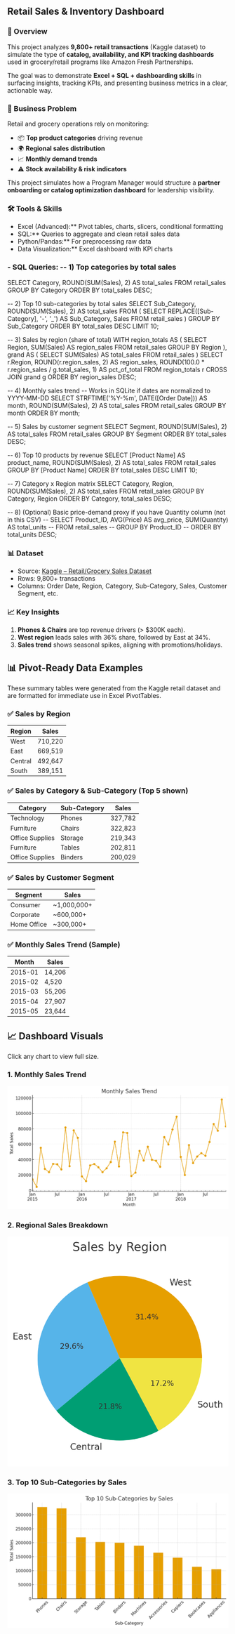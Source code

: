 ## Retail Sales & Inventory Dashboard
 ### 📖 Overview
This project analyzes **9,800+ retail transactions** (Kaggle dataset) to simulate the type of **catalog, availability, and KPI tracking dashboards** used in grocery/retail programs like Amazon Fresh Partnerships.  

The goal was to demonstrate **Excel + SQL + dashboarding skills** in surfacing insights, tracking KPIs, and presenting business metrics in a clear, actionable way.  


### 🎯 Business Problem
Retail and grocery operations rely on monitoring:
- 📦 **Top product categories** driving revenue
- 🌍 **Regional sales distribution**
- 📈 **Monthly demand trends**
- ⚠️ **Stock availability & risk indicators**

This project simulates how a Program Manager would structure a **partner onboarding or catalog optimization dashboard** for leadership visibility.



### 🛠 Tools & Skills
- Excel (Advanced):** Pivot tables, charts, slicers, conditional formatting
- SQL:** Queries to aggregate and clean retail sales data
- Python/Pandas:** For preprocessing raw data
- Data Visualization:** Excel dashboard with KPI charts
### - SQL Queries: -- 1) Top categories by total sales
SELECT
  Category,
  ROUND(SUM(Sales), 2) AS total_sales
FROM retail_sales
GROUP BY Category
ORDER BY total_sales DESC;

-- 2) Top 10 sub-categories by total sales
SELECT
  Sub_Category,
  ROUND(SUM(Sales), 2) AS total_sales
FROM (
  SELECT REPLACE([Sub-Category], '-', '_') AS Sub_Category, Sales
  FROM retail_sales
)
GROUP BY Sub_Category
ORDER BY total_sales DESC
LIMIT 10;

-- 3) Sales by region (share of total)
WITH region_totals AS (
  SELECT Region, SUM(Sales) AS region_sales
  FROM retail_sales
  GROUP BY Region
),
grand AS (
  SELECT SUM(Sales) AS total_sales FROM retail_sales
)
SELECT
  r.Region,
  ROUND(r.region_sales, 2) AS region_sales,
  ROUND(100.0 * r.region_sales / g.total_sales, 1) AS pct_of_total
FROM region_totals r CROSS JOIN grand g
ORDER BY region_sales DESC;

-- 4) Monthly sales trend
-- Works in SQLite if dates are normalized to YYYY-MM-DD
SELECT
  STRFTIME('%Y-%m', DATE([Order Date])) AS month,
  ROUND(SUM(Sales), 2) AS total_sales
FROM retail_sales
GROUP BY month
ORDER BY month;

-- 5) Sales by customer segment
SELECT
  Segment,
  ROUND(SUM(Sales), 2) AS total_sales
FROM retail_sales
GROUP BY Segment
ORDER BY total_sales DESC;

-- 6) Top 10 products by revenue
SELECT
  [Product Name] AS product_name,
  ROUND(SUM(Sales), 2) AS total_sales
FROM retail_sales
GROUP BY [Product Name]
ORDER BY total_sales DESC
LIMIT 10;

-- 7) Category x Region matrix
SELECT
  Category,
  Region,
  ROUND(SUM(Sales), 2) AS total_sales
FROM retail_sales
GROUP BY Category, Region
ORDER BY Category, total_sales DESC;

-- 8) (Optional) Basic price-demand proxy if you have Quantity column (not in this CSV)
-- SELECT Product_ID, AVG(Price) AS avg_price, SUM(Quantity) AS total_units
-- FROM retail_sales
-- GROUP BY Product_ID
-- ORDER BY total_units DESC;



### 📊 Dataset
- Source: [Kaggle – Retail/Grocery Sales Dataset](https://www.kaggle.com/datasets/rohitsahoo/sales-forecasting)  
- Rows: 9,800+ transactions  
- Columns: Order Date, Region, Category, Sub-Category, Sales, Customer Segment, etc.


### 📈 Key Insights
1. **Phones & Chairs** are top revenue drivers (> $300K each).  
2. **West region** leads sales with 36% share, followed by East at 34%.  
3. **Sales trend** shows seasonal spikes, aligning with promotions/holidays.  

## 📊 Pivot-Ready Data Examples

These summary tables were generated from the Kaggle retail dataset and are formatted for immediate use in Excel PivotTables.

### ✅ Sales by Region

| Region   | Sales    |
|----------|----------|
| West     | 710,220  |
| East     | 669,519  |
| Central  | 492,647  |
| South    | 389,151  |

### ✅ Sales by Category & Sub-Category (Top 5 shown)

| Category         | Sub-Category | Sales    |
|------------------|--------------|----------|
| Technology       | Phones       | 327,782  |
| Furniture        | Chairs       | 322,823  |
| Office Supplies  | Storage      | 219,343  |
| Furniture        | Tables       | 202,811  |
| Office Supplies  | Binders      | 200,029  |

### ✅ Sales by Customer Segment

| Segment      | Sales    |
|--------------|----------|
| Consumer     | ~1,000,000+ |
| Corporate    | ~600,000+  |
| Home Office  | ~300,000+  |


### ✅ Monthly Sales Trend (Sample)

| Month   | Sales    |
|---------|----------|
| 2015-01 | 14,206   |
| 2015-02 | 4,520    |
| 2015-03 | 55,206   |
| 2015-04 | 27,907   |
| 2015-05 | 23,644   

## 📈 Dashboard Visuals

Click any chart to view full size.

### 1. Monthly Sales Trend
![Monthly Sales Trend](https://raw.githubusercontent.com/khushbookatyayan/Projects-Dashboards-Reporting/main/Monthly%20Sales%20Trend.png)

### 2. Regional Sales Breakdown
![Sales by Region](https://raw.githubusercontent.com/khushbookatyayan/Projects-Dashboards-Reporting/main/Regional%20Sales%20Breakdown.png)

### 3. Top 10 Sub-Categories by Sales
![Top Sub-Categories](https://raw.githubusercontent.com/khushbookatyayan/Projects-Dashboards-Reporting/main/Top10%20Subcategory%20By%20Sales.png)
